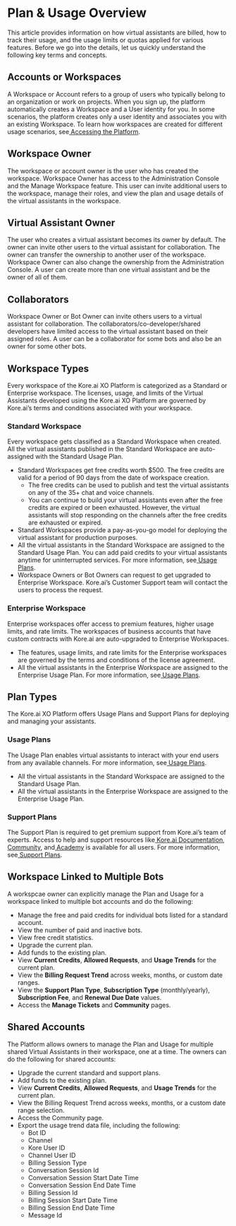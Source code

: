 
# **Plan & Usage Overview**

	

		

			

This article provides information on how virtual assistants are billed, how to track their usage, and the usage limits or quotas applied for various features. Before we go into the details, let us quickly understand the following key terms and concepts.

		

	

	

		

			


## **Accounts or Workspaces**

A Workspace or Account refers to a group of users who typically belong to an organization or work on projects. When you sign up, the platform automatically creates a Workspace and a User identity for you. In some scenarios, the platform creates only a user identity and associates you with an existing Workspace. To learn how workspaces are created for different usage scenarios, see[ Accessing the Platform](https://developer.kore.ai/docs/bots/chatbot-overview/how-to-access-bot-builder/).

		

	

	

		

			


## **Workspace Owner**

The workspace or account owner is the user who has created the workspace. Workspace Owner has access to the Administration Console and the Manage Workspace feature. This user can invite additional users to the workspace, manage their roles, and view the plan and usage details of the virtual assistants in the workspace.

		

	

	

		

			


## **Virtual Assistant Owner**

The user who creates a virtual assistant becomes its owner by default. The owner can invite other users to the virtual assistant for collaboration. The owner can transfer the ownership to another user of the workspace. Workspace Owner can also change the ownership from the Administration Console. A user can create more than one virtual assistant and be the owner of all of them.

		

	

	

		

			


## **Collaborators**

Workspace Owner or Bot Owner can invite others users to a virtual assistant for collaboration. The collaborators/co-developer/shared developers have limited access to the virtual assistant based on their assigned roles. A user can be a collaborator for some bots and also be an owner for some other bots.

		

	

	

		

			


## **Workspace Types**

Every workspace of the Kore.ai XO Platform is categorized as a Standard or Enterprise workspace. The licenses, usage, and limits of the Virtual Assistants developed using the Kore.ai XO Platform are governed by Kore.ai’s terms and conditions associated with your workspace.


### **Standard Workspace**

Every workspace gets classified as a Standard Workspace when created. All the virtual assistants published in the Standard Workspace are auto-assigned with the Standard Usage Plan.

		

	

	

		

			



* Standard Workspaces get free credits worth $500. The free credits are valid for a period of 90 days from the date of workspace creation.
    * The free credits can be used to publish and test the virtual assistants on any of the 35+ chat and voice channels.
    * You can continue to build your virtual assistants even after the free credits are expired or been exhausted. However, the virtual assistants will stop responding on the channels after the free credits are exhausted or expired.
* Standard Workspaces provide a pay-as-you-go model for deploying the virtual assistant for production purposes.
* All the virtual assistants in the Standard Workspace are assigned to the Standard Usage Plan. You can add paid credits to your virtual assistants anytime for uninterrupted services. For more information, see[ Usage Plans](https://developer.kore.ai/docs/bots/bot-settings/plan-usage/usage-plans/).
* Workspace Owners or Bot Owners can request to get upgraded to Enterprise Workspace. Kore.ai’s Customer Support team will contact the users to process the request.


### **Enterprise Workspace**

Enterprise workspaces offer access to premium features, higher usage limits, and rate limits. The workspaces of business accounts that have custom contracts with Kore.ai are auto-upgraded to Enterprise Workspaces.



* The features, usage limits, and rate limits for the Enterprise workspaces are governed by the terms and conditions of the license agreement.
* All the virtual assistants in the Enterprise Workspace are assigned to the Enterprise Usage Plan. For more information, see[ Usage Plans](https://developer.kore.ai/docs/bots/bot-settings/plan-usage/usage-plans/).

		

	

	

		

			


## **Plan Types**

The Kore.ai XO Platform offers Usage Plans and Support Plans for deploying and managing your assistants.


### **Usage Plans**

The Usage Plan enables virtual assistants to interact with your end users from any available channels. For more information, see[ Usage Plans](https://developer.kore.ai/docs/bots/bot-settings/plan-usage/usage-plans/).



* All the virtual assistants in the Standard Workspace are assigned to the Standard Usage Plan.
* All the virtual assistants in the Enterprise Workspace are assigned to the Enterprise Usage Plan.


### **Support Plans**

The Support Plan is required to get premium support from Kore.ai’s team of experts. Access to help and support resources like[ Kore.ai Documentation](https://developer.kore.ai/automation-platform/),[ Community](https://community.kore.ai/), and[ Academy](https://academy.kore.ai/)<span style="text-decoration:underline;"></span> is available for all users. For more information, see[ Support Plans](https://developer.kore.ai/docs/bots/bot-settings/plan-usage/support-plans/).

		

	

	

		

			


## **Workspace Linked to Multiple Bots**

A workspcae owner can explicitly manage the Plan and Usage for a workspace linked to multiple bot accounts and do the following:



* Manage the free and paid credits for individual bots listed for a standard account.
* View the number of paid and inactive bots.
* View free credit statistics.
* Upgrade the current plan.
* Add funds to the existing plan.
* View **Current Credits**, **Allowed Requests**, and **Usage Trends** for the current plan.
* View the **Billing Request Trend** across weeks, months, or custom date ranges.
* View the **Support Plan Type**, **Subscription Type** (monthly/yearly), **Subscription Fee**, and **Renewal Due Date** values.
* Access the **Manage Tickets** and **Community** pages.


## **Shared Accounts**

The Platform allows owners to manage the Plan and Usage for multiple shared Virtual Assistants in their workspace, one at a time. The owners can do the following for shared accounts:



* Upgrade the current standard and support plans.
* Add funds to the existing plan.
* View **Current Credits**, **Allowed Requests**, and **Usage Trends** for the current plan.
* View the Billing Request Trend across weeks, months, or a custom date range selection.
* Access the Community page.
* Export the usage trend data file, including the following:
    * Bot ID
    * Channel
    * Kore User ID
    * Channel User ID
    * Billing Session Type
    * Conversation Session Id
    * Conversation Session Start Date Time
    * Conversation Session End Date Time
    * Billing Session Id
    * Billing Session Start Date Time
    * Billing Session End Date Time
    * Message Id